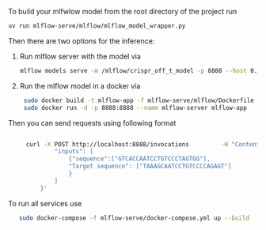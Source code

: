 To build your mlfwlow model from the root directory of the project run

```sh
uv run mlflow-serve/mlflow/mlflow_model_wrapper.py
```

Then there are two options for the inference:

1. Run mlflow server with the model via

   ```sh
   mlflow models serve -m /mlflow/crispr_off_t_model -p 8888 --host 0.0.0.0 --no-conda
   ```

2. Run the mlflow model in a docker via

   ```sh
    sudo docker build -t mlflow-app -f mlflow-serve/mlflow/Dockerfile .
    sudo docker run -d -p 8888:8888 --name mlflow-server mlflow-app
   ```

Then you can send requests using following format

```sh

     curl -X POST http://localhost:8888/invocations         -H "Content-Type: application/json"   -d '{
             "inputs": [
                 {"sequence":["GTCACCAATCCTGTCCCTAGTGG"],
                 "Target sequence": ["TAAAGCAATCCTGTCCCCAGAGT"]
                 }
             ]
         }'

```

To run all services use

```sh
   sudo docker-compose -f mlflow-serve/docker-compose.yml up --build
```
